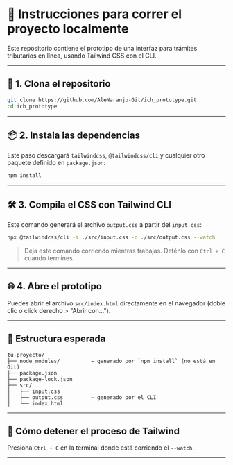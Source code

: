 # 🚀 Instrucciones para correr el proyecto localmente

Este repositorio contiene el prototipo de una interfaz para trámites tributarios en línea, usando Tailwind CSS con el CLI.

---

## 📁 1. Clona el repositorio

```bash
git clone https://github.com/AleNaranjo-Git/ich_prototype.git
cd ich_prototype
```

---

## 📦 2. Instala las dependencias

Este paso descargará `tailwindcss`, `@tailwindcss/cli` y cualquier otro paquete definido en `package.json`:

```bash
npm install
```

---

## 🛠️ 3. Compila el CSS con Tailwind CLI

Este comando generará el archivo `output.css` a partir del `input.css`:

```bash
npx @tailwindcss/cli -i ./src/input.css -o ./src/output.css --watch
```

> Deja este comando corriendo mientras trabajas. Deténlo con `Ctrl + C` cuando termines.

---

## 🌐 4. Abre el prototipo

Puedes abrir el archivo `src/index.html` directamente en el navegador (doble clic o click derecho > "Abrir con...").

---

## 📁 Estructura esperada

```
tu-proyecto/
├── node_modules/          ← generado por `npm install` (no está en Git)
├── package.json
├── package-lock.json
├── src/
│   ├── input.css
│   ├── output.css         ← generado por el CLI
│   └── index.html
```

---


## 🛑 Cómo detener el proceso de Tailwind

Presiona `Ctrl + C` en la terminal donde está corriendo el `--watch`.

---
